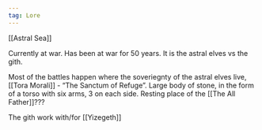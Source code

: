 ```yaml
---
tag: Lore
---
```


[[Astral Sea]]

Currently at war. Has been at war for 50 years. It is the astral elves vs the gith. 

Most of the battles happen where the soveriegnty of the astral elves live, [[Tora Morali]] - “The Sanctum of Refuge”. Large body of stone, in the form of a torso with six arms, 3 on each side. Resting place of the [[The All Father]]??? 

The gith work with/for [[Yizegeth]]